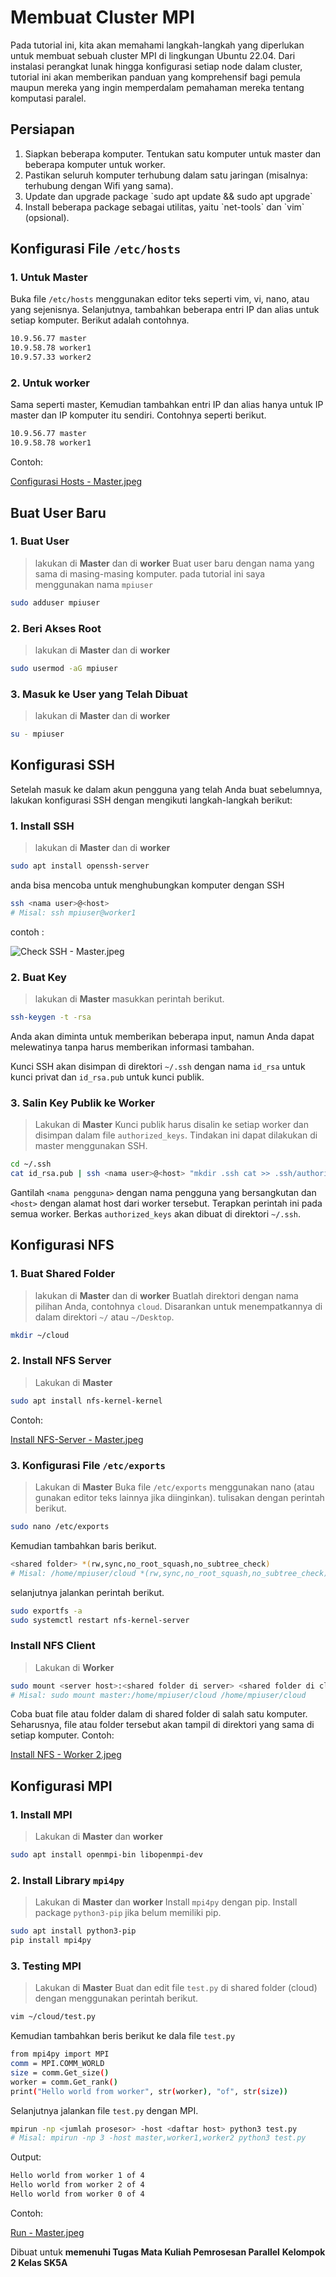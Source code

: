 # Membuat Cluster MPI

Pada tutorial ini, kita akan memahami langkah-langkah yang diperlukan untuk membuat sebuah cluster MPI di lingkungan Ubuntu 22.04. Dari instalasi perangkat lunak hingga konfigurasi setiap node dalam cluster, tutorial ini akan memberikan panduan yang komprehensif bagi pemula maupun mereka yang ingin memperdalam pemahaman mereka tentang komputasi paralel.

## Persiapan
<ol>
  <li> Siapkan beberapa komputer. Tentukan satu komputer untuk master dan beberapa komputer untuk worker. </li>
  <li> Pastikan seluruh komputer terhubung dalam satu jaringan (misalnya: terhubung dengan Wifi yang sama). </li>
  <li> Update dan upgrade package `sudo apt update && sudo apt upgrade` </li>
  <li> Install beberapa package sebagai utilitas, yaitu `net-tools` dan `vim` (opsional). </li>
</ol>

## Konfigurasi File `/etc/hosts`
### 1. Untuk Master
Buka file `/etc/hosts` menggunakan editor teks seperti vim, vi, nano, atau yang sejenisnya. Selanjutnya, tambahkan beberapa entri IP dan alias untuk setiap komputer. Berikut adalah contohnya.
```bash
10.9.56.77 master
10.9.58.78 worker1
10.9.57.33 worker2
```
### 2. Untuk worker
Sama seperti master, Kemudian tambahkan entri IP dan alias hanya untuk IP master dan IP komputer itu sendiri. Contohnya seperti berikut.
```bash
10.9.56.77 master
10.9.58.78 worker1
```
Contoh:
</br>

[Configurasi Hosts - Master.jpeg](https://github.com/Arditriyudha/Open-MPI/blob/main/Configurasi%20Hosts%20-%20Master.jpeg)
## Buat User Baru
### 1. Buat User
> lakukan di **Master** dan di **worker**
Buat user baru dengan nama yang sama di masing-masing komputer. pada tutorial ini saya menggunakan nama `mpiuser`
```bash
sudo adduser mpiuser
```
### 2. Beri Akses Root
> lakukan di **Master** dan di **worker**
```bash
sudo usermod -aG mpiuser
```
### 3. Masuk ke User yang Telah Dibuat
> lakukan di **Master** dan di **worker**
```bash
su - mpiuser
```
## Konfigurasi SSH
Setelah masuk ke dalam akun pengguna yang telah Anda buat sebelumnya, lakukan konfigurasi SSH dengan mengikuti langkah-langkah berikut:
### 1. Install SSH
> lakukan di **Master** dan di **worker**
```bash
sudo apt install openssh-server
```
anda bisa mencoba untuk menghubungkan komputer dengan SSH
```bash
ssh <nama user>@<host>
# Misal: ssh mpiuser@worker1
```
contoh :
</br>

![Check SSH - Master.jpeg](https://github.com/Arditriyudha/Open-MPI/blob/main/Check%20SSH%20-%20Master.jpeg)

### 2. Buat Key
> lakukan di **Master**
masukkan perintah berikut.
```bash
ssh-keygen -t -rsa
```
Anda akan diminta untuk memberikan beberapa input, namun Anda dapat melewatinya tanpa harus memberikan informasi tambahan.

Kunci SSH akan disimpan di direktori `~/.ssh` dengan nama `id_rsa` untuk kunci privat dan `id_rsa.pub` untuk kunci publik.

### 3. Salin Key Publik ke Worker
> Lakukan di **Master**
Kunci publik harus disalin ke setiap worker dan disimpan dalam file `authorized_keys`. Tindakan ini dapat dilakukan di master menggunakan SSH.
```bash
cd ~/.ssh
cat id_rsa.pub | ssh <nama user>@<host> "mkdir .ssh cat >> .ssh/authorized_keys"
```
Gantilah `<nama pengguna>` dengan nama pengguna yang bersangkutan dan `<host>` dengan alamat host dari worker tersebut. Terapkan perintah ini pada semua worker. Berkas `authorized_keys` akan dibuat di direktori `~/.ssh`.

## Konfigurasi NFS
### 1. Buat Shared Folder
> lakukan di **Master** dan di **worker**
Buatlah direktori dengan nama pilihan Anda, contohnya `cloud`. Disarankan untuk menempatkannya di dalam direktori `~/` atau `~/Desktop`.
```bash
mkdir ~/cloud
```
### 2. Install NFS Server
> Lakukan di **Master**
```bash
sudo apt install nfs-kernel-kernel
```
Contoh:
</br>

[Install NFS-Server - Master.jpeg](https://github.com/Arditriyudha/Open-MPI/blob/main/Install%20NFS-Server%20-%20Master.jpeg)
### 3. Konfigurasi File `/etc/exports`
> Lakukan di **Master**
Buka file `/etc/exports` menggunakan nano (atau gunakan editor teks lainnya jika diinginkan).
tulisakan dengan perintah berikut.
```bash
sudo nano /etc/exports
```
Kemudian tambahkan baris berikut.
```bash
<shared folder> *(rw,sync,no_root_squash,no_subtree_check)
# Misal: /home/mpiuser/cloud *(rw,sync,no_root_squash,no_subtree_check)
```
selanjutnya jalankan perintah berikut.
```bash
sudo exportfs -a
sudo systemctl restart nfs-kernel-server
```
### Install NFS Client
> Lakukan di **Worker**
```bash
sudo mount <server host>:<shared folder di server> <shared folder di client>
# Misal: sudo mount master:/home/mpiuser/cloud /home/mpiuser/cloud
```
Coba buat file atau folder dalam di shared folder di salah satu komputer. Seharusnya, file atau folder tersebut akan tampil di direktori yang sama di setiap komputer.
Contoh:
</br>

[Install NFS - Worker 2.jpeg](https://github.com/Arditriyudha/Open-MPI/blob/main/Install%20NFS%20-%20Worker%202.jpeg)
## Konfigurasi MPI
### 1. Install MPI
> Lakukan di **Master** dan **worker**
```bash
sudo apt install openmpi-bin libopenmpi-dev
```
### 2. Install Library `mpi4py`
> Lakukan di **Master** dan **worker**
Install `mpi4py` dengan pip. Install package `python3-pip` jika belum memiliki pip.
```bash
sudo apt install python3-pip
pip install mpi4py
```
### 3. Testing MPI
> Lakukan di **Master**
Buat dan edit file `test.py` di shared folder (cloud) dengan menggunakan perintah berikut.
```bash
vim ~/cloud/test.py
```
Kemudian tambahkan beris berikut ke dala file `test.py`
```bash
from mpi4py import MPI
comm = MPI.COMM_WORLD
size = comm.Get_size()
worker = comm.Get_rank()
print("Hello world from worker", str(worker), "of", str(size))
```
Selanjutnya jalankan file `test.py` dengan MPI.
```bash
mpirun -np <jumlah prosesor> -host <daftar host> python3 test.py
# Misal: mpirun -np 3 -host master,worker1,worker2 python3 test.py
```
Output:
```bash
Hello world from worker 1 of 4
Hello world from worker 2 of 4
Hello world from worker 0 of 4
```
Contoh:
</br>

[Run - Master.jpeg](https://github.com/Arditriyudha/Open-MPI/blob/main/Run%20-%20Master.jpeg)

Dibuat untuk **memenuhi Tugas Mata Kuliah Pemrosesan Parallel**
**Kelompok 2 Kelas SK5A** 
